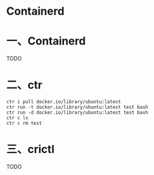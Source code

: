 # Containerd

# 一、Containerd

TODO

# 二、ctr

```
ctr i pull docker.io/library/ubuntu:latest  
ctr run -t docker.io/library/ubuntu:latest test bash
ctr run -d docker.io/library/ubuntu:latest test bash
ctr c ls
ctr c rm test
```

# 三、crictl

TODO
